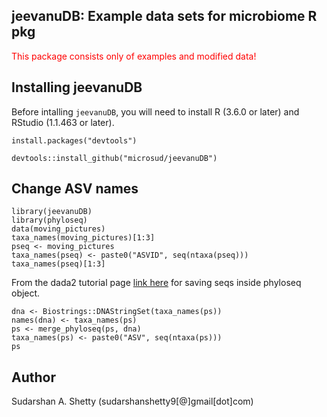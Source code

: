 
## jeevanuDB: Example data sets for microbiome R pkg     


<font color="red">This package consists only of examples and modified data!</font>


## Installing jeevanuDB   

Before intalling `jeevanuDB`, you will need to install R (3.6.0 or later) and RStudio (1.1.463 or later).

``` 
install.packages("devtools")

devtools::install_github("microsud/jeevanuDB")
```

## Change ASV names

```
library(jeevanuDB)
library(phyloseq)
data(moving_pictures)
taxa_names(moving_pictures)[1:3]
pseq <- moving_pictures
taxa_names(pseq) <- paste0("ASVID", seq(ntaxa(pseq)))
taxa_names(pseq)[1:3]

```
From the dada2 tutorial page [link here](https://benjjneb.github.io/dada2/tutorial.html) for saving seqs inside phyloseq object.   

```
dna <- Biostrings::DNAStringSet(taxa_names(ps))
names(dna) <- taxa_names(ps)
ps <- merge_phyloseq(ps, dna)
taxa_names(ps) <- paste0("ASV", seq(ntaxa(ps)))
ps
```


## Author
Sudarshan A. Shetty (sudarshanshetty9[@]gmail[dot]com)

